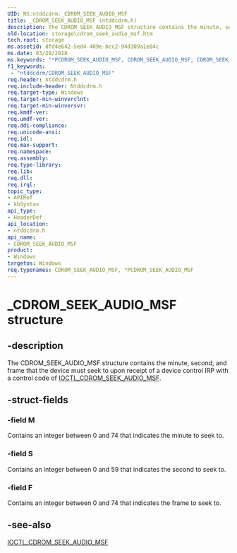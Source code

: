 ```yaml
---
UID: NS:ntddcdrm._CDROM_SEEK_AUDIO_MSF
title: _CDROM_SEEK_AUDIO_MSF (ntddcdrm.h)
description: The CDROM_SEEK_AUDIO_MSF structure contains the minute, second, and frame that the device must seek to upon receipt of a device control IRP with a control code of IOCTL_CDROM_SEEK_AUDIO_MSF.
old-location: storage\cdrom_seek_audio_msf.htm
tech.root: storage
ms.assetid: 8fd4e642-5ed4-409e-bcc2-94d309a1e04c
ms.date: 03/29/2018
ms.keywords: "*PCDROM_SEEK_AUDIO_MSF, CDROM_SEEK_AUDIO_MSF, CDROM_SEEK_AUDIO_MSF structure [Storage Devices], PCDROM_SEEK_AUDIO_MSF, PCDROM_SEEK_AUDIO_MSF structure pointer [Storage Devices], _CDROM_SEEK_AUDIO_MSF, ntddcdrm/CDROM_SEEK_AUDIO_MSF, ntddcdrm/PCDROM_SEEK_AUDIO_MSF, storage.cdrom_seek_audio_msf, structs-CD-ROM_1e8a9382-37c6-4473-831e-3547774a5b9d.xml"
f1_keywords:
 - "ntddcdrm/CDROM_SEEK_AUDIO_MSF"
req.header: ntddcdrm.h
req.include-header: Ntddcdrm.h
req.target-type: Windows
req.target-min-winverclnt: 
req.target-min-winversvr: 
req.kmdf-ver: 
req.umdf-ver: 
req.ddi-compliance: 
req.unicode-ansi: 
req.idl: 
req.max-support: 
req.namespace: 
req.assembly: 
req.type-library: 
req.lib: 
req.dll: 
req.irql: 
topic_type:
- APIRef
- kbSyntax
api_type:
- HeaderDef
api_location:
- ntddcdrm.h
api_name:
- CDROM_SEEK_AUDIO_MSF
product:
- Windows
targetos: Windows
req.typenames: CDROM_SEEK_AUDIO_MSF, *PCDROM_SEEK_AUDIO_MSF
---
```


# _CDROM_SEEK_AUDIO_MSF structure


## -description


The CDROM_SEEK_AUDIO_MSF structure contains the minute, second, and frame that the device must seek to upon receipt of a device control IRP with a control code of <a href="https://docs.microsoft.com/windows-hardware/drivers/ddi/ntddcdrm/ni-ntddcdrm-ioctl_cdrom_seek_audio_msf">IOCTL_CDROM_SEEK_AUDIO_MSF</a>. 


## -struct-fields




### -field M

Contains an integer between 0 and 74 that indicates the minute to seek to.


### -field S

Contains an integer between 0 and 59 that indicates the second to seek to.


### -field F

Contains an integer between 0 and 74 that indicates the frame to seek to.


## -see-also




<a href="https://docs.microsoft.com/windows-hardware/drivers/ddi/ntddcdrm/ni-ntddcdrm-ioctl_cdrom_seek_audio_msf">IOCTL_CDROM_SEEK_AUDIO_MSF</a>
 

 


